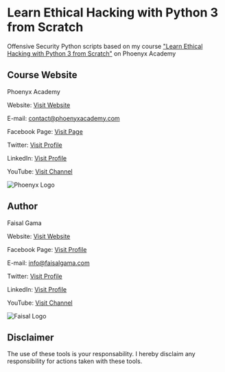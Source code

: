 # Learn Ethical Hacking with Python 3 from Scratch

Offensive Security Python scripts based on my course ["Learn Ethical Hacking with Python 3 from Scratch"](https://phoenyxacademy.com/courses/ethical-hacking-with-python-3/ "Learn Ethical Hacking with Python 3 from Scratch") on Phoenyx Academy


## Course Website

Phoenyx Academy

Website: [Visit Website](https://phoenyxacademy.com/ "Website")   

E-mail: contact@phoenyxacademy.com

Facebook Page: [Visit Page](https://web.facebook.com/phoenyxacademy/?modal=admin_todo_tour "Facebook Page")   

Twitter: [Visit Profile](https://twitter.com/2phoenyxacademy "Twitter") 

LinkedIn: [Visit Profile](https://www.linkedin.com/company/phoenyx-academy/?viewAsMember=true "LinkedIn") 

YouTube: [Visit Channel](https://www.youtube.com/c/PhoenyxAcademy?sub_confirmation=1 "YouTube")

![Phoenyx Logo](https://phoenyxacademy.com/wp-content/uploads/2020/06/All-logos-150x150.png "Phoenyx Academy Logo")





## Author

Faisal Gama

Website: [Visit Website](https://faisalgama.com/ "Website")   

Facebook Page: [Visit Profile](https://web.facebook.com/2faisalgama/ "Facebook Page") 

E-mail: info@faisalgama.com

Twitter: [Visit Profile](https://twitter.com/2faisalgama "Twitter") 

LinkedIn: [Visit Profile](https://www.linkedin.com/in/2faisalgama/ "LinkedIn") 

YouTube: [Visit Channel](https://www.youtube.com/channel/UCYRIwpAwEbY9hFw7iet05kQ?view_as=subscriber&pbjreload=10 "YouTube")

![Faisal Logo](https://faisalgama.com/wp-content/uploads/cropped-Faisal_Gama_Logo-110x131.png "Faisal Gama Logo")

## Disclaimer

The use of these tools is your responsability. I hereby disclaim any responsibility for actions taken with these tools.
